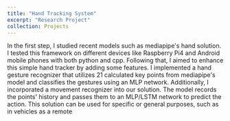 ```yaml
---
title: "Hand Tracking System"
excerpt: "Research Project"
collection: Projects
---
```

In the first step, I studied recent models such as mediapipe's hand solution.
I tested this framework on different devices like Raspberry Pi4 and Android mobile phones with both python and cpp.
Following that, I aimed to enhance this simple hand tracker by adding some features. 
I implemented a hand gesture recognizer that utilizes 21 calculated key points from mediapipe's model and classifies the gestures using an MLP network.
Additionally, I incorporated a movement recognizer into our solution.
The model records the points' history and passes them to an MLP/LSTM network to predict the action. 
This solution can be used for specific or general purposes, such as in vehicles as a remote
